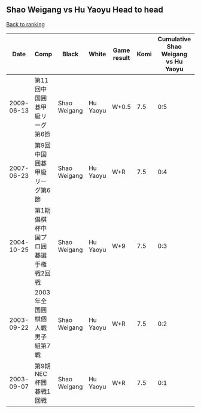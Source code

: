 ## Shao Weigang vs Hu Yaoyu Head to head

[Back to ranking](../../index.md)




| **Date** | **Comp** | **Black** | **White** | **Game result** | **Komi** | **Cumulative Shao Weigang vs Hu Yaoyu** | **Shao Weigang streak** | **Hu Yaoyu streak** | 
| --- | --- | --- | --- | --- | --- | --- | --- | --- |
| 2009-06-13 | 第11回中国囲碁甲級リーグ第6節 | Shao Weigang | Hu Yaoyu | W+0.5 | 7.5 | 0:5 | 0 | 5 | 
| 2007-06-23 | 第9回中国囲碁甲級リーグ第6節 | Shao Weigang | Hu Yaoyu | W+R | 7.5 | 0:4 | 0 | 4 | 
| 2004-10-25 | 第1期倡棋杯中国プロ囲碁選手権戦2回戦 | Shao Weigang | Hu Yaoyu | W+9 | 7.5 | 0:3 | 0 | 3 | 
| 2003-09-22 | 2003年全国囲棋個人戦男子組第7戦 | Shao Weigang | Hu Yaoyu | W+R | 7.5 | 0:2 | 0 | 2 | 
| 2003-09-07 | 第9期NEC杯囲碁戦1回戦 | Shao Weigang | Hu Yaoyu | W+R | 7.5 | 0:1 | 0 | 1 |




